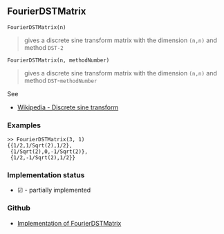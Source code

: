 ## FourierDSTMatrix

``` 
FourierDSTMatrix(n)
```

> gives a discrete sine transform matrix with the dimension `(n,n)` and method `DST-2`

``` 
FourierDSTMatrix(n, methodNumber)
```

> gives a discrete sine transform matrix with the dimension `(n,n)` and method `DST`-`methodNumber`

See
* [Wikipedia - Discrete sine transform](https://en.wikipedia.org/wiki/Discrete_sine_transform) 

### Examples

```
>> FourierDSTMatrix(3, 1)
{{1/2,1/Sqrt(2),1/2},
 {1/Sqrt(2),0,-1/Sqrt(2)},
 {1/2,-1/Sqrt(2),1/2}} 
```







### Implementation status

* &#x2611; - partially implemented

### Github

* [Implementation of FourierDSTMatrix](https://github.com/axkr/symja_android_library/blob/master/symja_android_library/matheclipse-core/src/main/java/org/matheclipse/core/reflection/system/FourierDSTMatrix.java#L16) 
